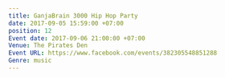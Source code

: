 ```yaml
---
title: GanjaBrain 3000 Hip Hop Party
date: 2017-09-05 15:59:00 +07:00
position: 12
Event date: 2017-09-06 21:00:00 +07:00
Venue: The Pirates Den
Event URL: https://www.facebook.com/events/382305548851288
Genre: music
---
```


